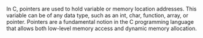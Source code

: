 In C, pointers are used to hold variable or memory location addresses. This variable can be of any data type, such as an int, char, function, array, or pointer. Pointers are a fundamental notion in the C programming language that allows both low-level memory access and dynamic memory allocation.
